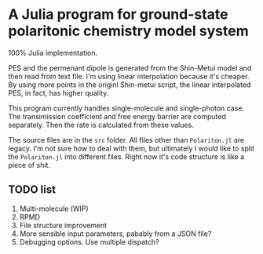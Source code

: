 # A Julia program for ground-state polaritonic chemistry model system

100% Julia implementation.

PES and the permenant dipole is generated from the Shin-Metui model and then
read from text file. I'm using linear interpolation because it's cheaper. By
using more points in the originl Shin-metui script, the linear interpolated
PES, in fact, has higher quality.

This program currently handles single-molecule and single-photon case.
The transimission coefficient and free energy barrier are computed separately.
Then the rate is calculated from these values.

The source files are in the `src` folder. All files other than `Polariton.jl`
are legacy. I'm not sure how to deal with them, but ultimately I would like to
split the `Polariton.jl` into different files. Right now it's code structure is
like a piece of shit.

## TODO list

1. Multi-molecule (WIP)
2. RPMD
3. File structure improvement
4. More sensible input parameters, pabably from a JSON file?
5. Debugging options. Use multiple dispatch?